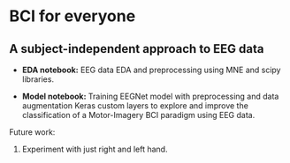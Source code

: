 # BCI for everyone
## A subject-independent approach to EEG data

* **EDA notebook:** EEG data EDA and preprocessing using MNE and scipy libraries.

* **Model notebook:** Training EEGNet model with preprocessing and data augmentation Keras custom layers to explore and improve the classification of a Motor-Imagery BCI paradigm using EEG data.

Future work:

1. Experiment with just right and left hand.
